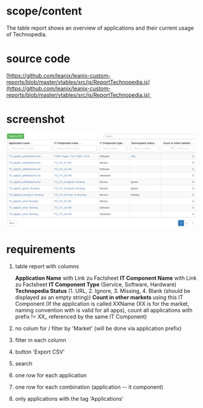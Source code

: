 # scope/content

The table report shows an overview of applications and their current usage of Technopedia.

# source code

[https://github.com/leanix/leanix-custom-reports/blob/master/vtables/src/js/ReportTechnopedia.js](https://github.com/leanix/leanix-custom-reports/blob/master/vtables/src/js/ReportTechnopedia.js) 

# screenshot

![ReportTechnopedia.png](images/ReportTechnopedia.png)

# requirements

1.  table report with columns  

    **Application Name** with Link zu Factsheet
    **IT Component Name** with Link zu Factsheet
    **IT Component Type** (Service, Software, Hardware)  
    **Technopedia Status** (1. URL, 2. Ignore, 3. Missing, 4. Blank (should be displayed as an empty string))
    **Count in other markets** using this IT Component (If the application is called XXName (XX is for the market, naming convention with is valid for all apps), count all applications with prefix != XX_ referenced by the same IT Component)

1.  no colum for / filter by 'Market' (will be done via application prefix)
	
1.  filter in each column
1.  button 'Export CSV'
1.  search
1.  one row for each application
1.  one row for each combination (application -- it component)
1.  only applications with the tag 'Applications'
